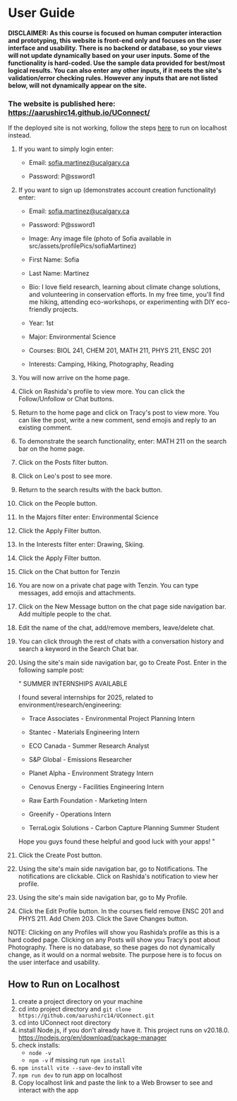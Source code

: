 # User Guide

#### DISCLAIMER:  As this course is focused on human computer interaction and prototyping, this website is front-end only and focuses on the user interface and usability. There is no backend or database, so your views will not update dynamically based on your user inputs. Some of the functionality is hard-coded. Use the sample data provided for best/most logical results. You can also enter any other inputs, if it meets the site's validation/error checking rules. However any inputs that are not listed below, will not dynamically appear on the site.

### The website is published here: https://aarushirc14.github.io/UConnect/
If the deployed site is not working, follow the steps [here](#How-to-Run-on-Localhost) to run on localhost instead.

1.  If you want to simply login enter:

    -   Email: sofia.martinez@ucalgary.ca

    -   Password: P@ssword1

2.  If you want to sign up (demonstrates account creation functionality) enter:

    -   Email: sofia.martinez@ucalgary.ca

    -   Password: P@ssword1

    -   Image: Any image file (photo of Sofia available in src/assets/profilePics/sofiaMartinez)

    -   First Name: Sofia

    -   Last Name: Martinez

    -   Bio: I love field research, learning about climate change solutions, and volunteering in conservation efforts. In my free time, you'll find me hiking, attending eco-workshops, or experimenting with DIY eco-friendly projects.

    -   Year: 1st

    -   Major: Environmental Science

    -   Courses: BIOL 241, CHEM 201, MATH 211, PHYS 211, ENSC 201

    -   Interests: Camping, Hiking, Photography, Reading

3.  You will now arrive on the home page. 

4.  Click on Rashida's profile to view more. You can click the Follow/Unfollow or Chat buttons.

5.  Return to the home page and click on Tracy's post to view more. You can like the post, write a new comment, send emojis and reply to an existing comment.

6.  To demonstrate the search functionality, enter: MATH 211 on the search bar on the home page.

7.  Click on the Posts filter button.

8. Click on Leo's post to see more.

9. Return to the search results with the back button.

10. Click on the People button.

11. In the Majors filter enter: Environmental Science

12. Click the Apply Filter button.

13. In the Interests filter enter: Drawing, Skiing.

14. Click the Apply Filter button.

15. Click on the Chat button for Tenzin

16. You are now on a private chat page with Tenzin. You can type messages, add emojis and attachments.

17. Click on the New Message button on the chat page side navigation bar. Add multiple people to the chat.

18. Edit the name of the chat, add/remove members, leave/delete chat.

19. You can click through the rest of chats with a conversation history and search a keyword in the Search Chat bar.

20. Using the site's main side navigation bar, go to Create Post. Enter in the following sample post:

    " SUMMER INTERNSHIPS AVAILABLE
    
    I found several internships for 2025, related to environment/research/engineering:
    
    -   Trace Associates - Environmental Project Planning Intern
    
    -   Stantec - Materials Engineering Intern
    
    -   ECO Canada - Summer Research Analyst
    
    -   S&P Global - Emissions Researcher
    
    -   Planet Alpha - Environment Strategy Intern
    
    -   Cenovus Energy - Facilities Engineering Intern
    
    -   Raw Earth Foundation - Marketing Intern
    
    -   Greenify - Operations Intern
    
    -   TerraLogix Solutions - Carbon Capture Planning Summer Student
    
    Hope you guys found these helpful and good luck with your apps! "

21.  Click the Create Post button.

22.  Using the site's main side navigation bar, go to Notifications. The notifications are clickable. Click on Rashida's notification to view her profile.

23.  Using the site's main side navigation bar, go to My Profile.
    
25.  Click the Edit Profile button. In the courses field remove ENSC 201 and PHYS 211. Add Chem 203. Click the Save Changes button.

    
NOTE: Clicking on any Profiles will show you Rashida’s profile as this is a hard coded page. Clicking on any Posts will show you Tracy’s post about Photography. There is no database, so these pages do not dynamically change, as it would on a normal website. The purpose here is to focus on the user interface and usability.

## How to Run on Localhost
1. create a project directory on your machine 
2. cd into project directory and ```git clone https://github.com/aarushirc14/UConnect.git```
3. cd into UConnect root directory
4. install Node.js, if you don't already have it. This project runs on v20.18.0. https://nodejs.org/en/download/package-manager
5. check installs:
    - ```node -v```
    - ```npm -v``` if missing run ```npm install```
6. ```npm install vite --save-dev``` to install vite
7. ```npm run dev``` to run app on localhost
8. Copy localhost link and paste the link to a Web Browser to see and interact with the app
